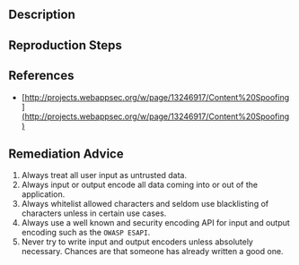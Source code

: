 ## Description


## Reproduction Steps


## References

- [http://projects.webappsec.org/w/page/13246917/Content%20Spoofing](http://projects.webappsec.org/w/page/13246917/Content%20Spoofing)


## Remediation Advice

1. Always treat all user input as untrusted data.
2. Always input or output encode all data coming into or out of the application.
3. Always whitelist allowed characters and seldom use blacklisting of characters unless in certain use cases.
4. Always use a well known and security encoding API for input and output encoding such as the `OWASP ESAPI`.
5. Never try to write input and output encoders unless absolutely necessary. Chances are that someone has already written a good one.


